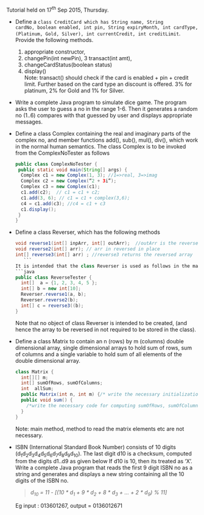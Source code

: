 Tutorial held on 17<sup>th</sup> Sep 2015, Thursday.

* Define a <code>class CreditCard  which has String name, String cardNo, boolean enabled, int pin, String expiryMonth, int cardType, (Platinum, Gold, Silver), int currentCredit, int creditLimit</code>. 
Provide the following methods. 
    1. appropriate constructor, 
    2. changePin(int newPin), 
    3 transact(int amt), 
    4. changeCardStatus(boolean status) 
    5. display()   
    Note: transact() should check if the card is enabled + pin + credit limit. Further based on the card type an discount is offered. 3% for platinum, 2% for Gold and 1% for Silver.

* Write a complete Java program to simulate dice game. 
The program asks the user to guess a no in the range 1-6. 
Then it generates a random no (1..6) compares with that guessed by user and displays appropriate messages.

* Define a class Complex containing the real and imaginary parts of the complex no, and member functions add(), sub(), mul(), div(), which work in the normal human semantics. The class Complex is to be invoked from the ComplexNoTester as follows 
    ```java
    public class ComplexNoTester {
     public static void main(String[] args) {
      Complex c1 = new Complex(1, 3); //1=>real, 3=>imag
      Complex c2 = new Complex(“2 + 3i”);
      Complex c3 = new Complex(c1);
      c1.add(c2);  // c1 = c1 + c2;
      c1.add(3, 6); // c1 = c1 + complex(3,6);
      c4 = c1.add(c3); //c4 = c1 + c3
      c1.display();
     }
    }
    ```

* Define a class Reverser, which has the following  methods
    ```java
    void reverse1(int[] inpArr, int[] outArr);  //outArr is the reversed inpArr
    void reverse2(int[] arr); // arr in reversed in place
    int[] reverse3(int[] arr) ; //reverse3 returns the reversed array 
       ```
    It is intended that the class Reverser is used as follows in the main program
    ```java
    public class ReverseTester {
      int[]  a = {1, 2, 3, 4, 5 };
      int[] b = new int[10];
      Reverser.reverse1(a, b);  
      Reverser.reverse2(b);
      int[] c = reverse3((b);
    }
    ```
    Note that no object of class Reverser is intended to be created, (and hence the array to be 
    reversed in not required to be stored in the class).
    
* Define a class Matrix to contain an n (rows) by m (columns) double dimensional array, single 
dimensional arrays to hold sum of rows, sum of columns and a single variable to hold sum of 
all elements of the double dimensional array.
    ```java
    class Matrix {
      int[][] m;
      int[] sumOfRows, sumOfColumns;
      int  allSum;
      public Matrix(int n, int m) {/* write the necessary initialization code*/}
      public void sum() { 
        /*write the necessary code for computing sumOfRows, sumOfColumns, allSum */
      }
    }
    ```
    
    Note: main method, method to read the matrix elements etc are not necessary.
    
* ISBN (International Standard Book Number) consists of 10 digits (d<sub>1</sub>d<sub>2</sub>d<sub>3</sub>d<sub>4</sub>d<sub>5</sub>d<sub>6</sub>d<sub>7</sub>d<sub>8</sub>d<sub>9</sub>d<sub>10</sub>). The 
last digit d10 is a checksum, computed from the digits d1..d9 as given below
If d10 is 10, then its treated as ‘X’. Write a complete Java program that reads the first  9 digit 
ISBN no as a string  and generates and displays a new string containing all the 10 digits of the 
ISBN no. 

   > *d<sub>10</sub> = 11 - [(10 * d<sub>1</sub> + 9 * d<sub>2</sub> + 8 * d<sub>3</sub> + ... + 2 * d<sub>9</sub>) % 11]*
    
    Eg input : 013601267, output = 0136012671
